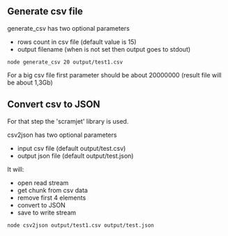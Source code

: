 
## Generate csv file

generate_csv has two optional parameters 
- rows count in csv file (default value is 15)
- output filename (when is not set then output goes to stdout)

`node generate_csv 20 output/test1.csv`

For a big csv file first parameter should be about 20000000 (result file will be about 1,3Gb)

## Convert csv to JSON 

For that step the 'scramjet' library is used.

csv2json has two optional parameters
- input csv file (default output/test.csv)
- output json file (default output/test.json)

It will: 
- open read stream
- get chunk from csv data
- remove first 4 elements
- convert to JSON
- save to write stream 

`node csv2json output/test1.csv output/test.json`